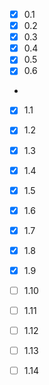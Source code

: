 - [x] 0.1  
- [x] 0.2
- [x] 0.3 
- [x] 0.4
- [x] 0.5
- [x] 0.6
-
- [x] 1.1  
- [x] 1.2
- [x] 1.3 
- [x] 1.4
- [x] 1.5

- [x] 1.6
- [x] 1.7
- [x] 1.8
- [x] 1.9
- [ ] 1.10
- [ ] 1.11

- [ ] 1.12
- [ ] 1.13
- [ ] 1.14
